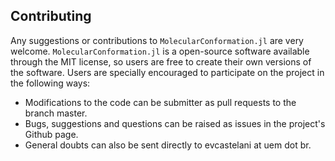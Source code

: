 ## Contributing


Any suggestions or contributions to `MolecularConformation.jl` are very welcome. `MolecularConformation.jl` is a open-source software available through the MIT license, so users are free to create their own versions of the software. Users are specially encouraged to participate on the project in the following ways:

- Modifications to the code can be submitter as pull requests to the branch master.
- Bugs, suggestions and questions can be raised as issues in the project's Github page.
- General doubts can also be sent directly to evcastelani at uem dot br.
